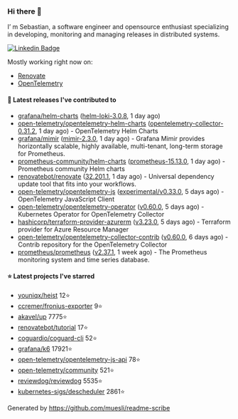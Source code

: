 ### Hi there 👋

I’ m Sebastian, a software engineer and opensource enthusiast specializing in developing, monitoring and managing releases in distributed systems.

[![Linkedin Badge](https://img.shields.io/badge/-LinkedIn-blue?style=flat&logo=Linkedin&logoColor=white&link=https://www.linkedin.com/in/sebastian-poxhofer/)](https://www.linkedin.com/in/sebastian-poxhofer/)

Mostly working right now on:
- [Renovate](https://github.com/renovatebot/renovate)
- [OpenTelemetry](https://github.com/open-telemetry)



#### 🚀 Latest releases I've contributed to

- [grafana/helm-charts](https://github.com/grafana/helm-charts) ([helm-loki-3.0.8](https://github.com/grafana/helm-charts/releases/tag/helm-loki-3.0.8), 1 day ago)
- [open-telemetry/opentelemetry-helm-charts](https://github.com/open-telemetry/opentelemetry-helm-charts) ([opentelemetry-collector-0.31.2](https://github.com/open-telemetry/opentelemetry-helm-charts/releases/tag/opentelemetry-collector-0.31.2), 1 day ago) - OpenTelemetry Helm Charts
- [grafana/mimir](https://github.com/grafana/mimir) ([mimir-2.3.0](https://github.com/grafana/mimir/releases/tag/mimir-2.3.0), 1 day ago) - Grafana Mimir provides horizontally scalable, highly available, multi-tenant, long-term storage for Prometheus.
- [prometheus-community/helm-charts](https://github.com/prometheus-community/helm-charts) ([prometheus-15.13.0](https://github.com/prometheus-community/helm-charts/releases/tag/prometheus-15.13.0), 1 day ago) - Prometheus community Helm charts
- [renovatebot/renovate](https://github.com/renovatebot/renovate) ([32.201.1](https://github.com/renovatebot/renovate/releases/tag/32.201.1), 1 day ago) - Universal dependency update tool that fits into your workflows.
- [open-telemetry/opentelemetry-js](https://github.com/open-telemetry/opentelemetry-js) ([experimental/v0.33.0](https://github.com/open-telemetry/opentelemetry-js/releases/tag/experimental%2Fv0.33.0), 5 days ago) - OpenTelemetry JavaScript Client
- [open-telemetry/opentelemetry-operator](https://github.com/open-telemetry/opentelemetry-operator) ([v0.60.0](https://github.com/open-telemetry/opentelemetry-operator/releases/tag/v0.60.0), 5 days ago) - Kubernetes Operator for OpenTelemetry Collector
- [hashicorp/terraform-provider-azurerm](https://github.com/hashicorp/terraform-provider-azurerm) ([v3.23.0](https://github.com/hashicorp/terraform-provider-azurerm/releases/tag/v3.23.0), 5 days ago) - Terraform provider for Azure Resource Manager
- [open-telemetry/opentelemetry-collector-contrib](https://github.com/open-telemetry/opentelemetry-collector-contrib) ([v0.60.0](https://github.com/open-telemetry/opentelemetry-collector-contrib/releases/tag/v0.60.0), 6 days ago) - Contrib repository for the OpenTelemetry Collector
- [prometheus/prometheus](https://github.com/prometheus/prometheus) ([v2.37.1](https://github.com/prometheus/prometheus/releases/tag/v2.37.1), 1 week ago) - The Prometheus monitoring system and time series database.

#### ⭐ Latest projects I've starred

- [youniqx/heist](https://github.com/youniqx/heist) 12⭐
- [ccremer/fronius-exporter](https://github.com/ccremer/fronius-exporter) 9⭐
- [akavel/up](https://github.com/akavel/up) 7775⭐
- [renovatebot/tutorial](https://github.com/renovatebot/tutorial) 17⭐
- [coguardio/coguard-cli](https://github.com/coguardio/coguard-cli) 52⭐
- [grafana/k6](https://github.com/grafana/k6) 17921⭐
- [open-telemetry/opentelemetry-js-api](https://github.com/open-telemetry/opentelemetry-js-api) 78⭐
- [open-telemetry/community](https://github.com/open-telemetry/community) 521⭐
- [reviewdog/reviewdog](https://github.com/reviewdog/reviewdog) 5535⭐
- [kubernetes-sigs/descheduler](https://github.com/kubernetes-sigs/descheduler) 2861⭐



Generated by https://github.com/muesli/readme-scribe
